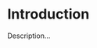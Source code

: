 <!-- ======================================================================
--- Search engine
title:          Introduction
keywords:       introduction
description:    Introduction to the documentation of md-site-engine.
--- Menu system
order:          20
text:           Documentation
hidden:         false
umbel:          true
--- Page properties
id:             
document:       
layout:         layout-2-left
$-left:         #side-menu
searchable:     true
--- Side menu
side-menu-root:     /documentation
side-menu-header:   Documentation
side-menu-top:      Introduction
side-menu-depth:    2
======================================================================= -->

# Introduction

Description...